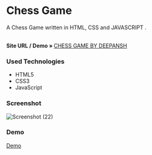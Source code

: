 <h1>Chess Game</h1>

<p>A Chess Game written in HTML, CSS and JAVASCRIPT .</p>
<br />
    <strong>Site URL / Demo » </strong>
    <a href="https://mobilelatest.000webhostapp.com/chess/index.html">CHESS GAME BY DEEPANSH</a>
    <br />

<h3>Used Technologies</h3>
<ul>
    <li>HTML5</li>
    <li>CSS3</li>
    <li>JavaScript</li>
</ul>



<h3> Screenshot </h3>

<img src="https://user-images.githubusercontent.com/66966120/125582506-237c66d8-8ac8-4bd1-b8f8-77d7bc2978ef.png" alt="Screenshot (22)" style="max-width:100%;">



<h3> Demo </h3>

<a href="https://sonamgupta136.github.io/Chess-Game/"> Demo </a>

<br>
